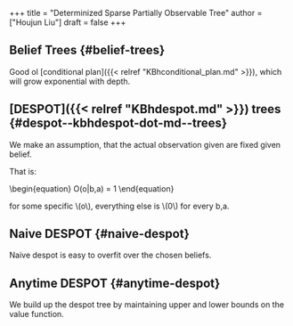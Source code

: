 +++
title = "Determinized Sparse Partially Observable Tree"
author = ["Houjun Liu"]
draft = false
+++

## Belief Trees {#belief-trees}

Good ol [conditional plan]({{< relref "KBhconditional_plan.md" >}}), which will grow exponential with depth.


## [DESPOT]({{< relref "KBhdespot.md" >}}) trees {#despot--kbhdespot-dot-md--trees}

We make an assumption, that the actual observation given are fixed given belief.

That is:

\begin{equation}
O(o|b,a) = 1
\end{equation}

for some specific \\(o\\), everything else is \\(0\\) for every b,a.


## Naive DESPOT {#naive-despot}

Naive despot is easy to overfit over the chosen beliefs.


## Anytime DESPOT {#anytime-despot}

We build up the despot tree by maintaining upper and lower bounds on the value function.
